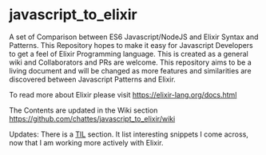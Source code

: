 # javascript_to_elixir
A set of Comparison between ES6 Javascript/NodeJS and Elixir Syntax and Patterns.
This Repository hopes to make it easy for Javascript Developers to get a feel of Elixir Programming language.
This is created as a general wiki and Collaborators and PRs are welcome.
This repository aims to be a living document and will be changed as more features and similarities are discovered between Javascript Patterns and Elixir.

To read more about Elixir please visit https://elixir-lang.org/docs.html

The Contents are updated in the Wiki section https://github.com/chattes/javascript_to_elixir/wiki

Updates:
There is a [TIL](https://github.com/chattes/javascript_to_elixir/wiki/TIL) section. It list interesting snippets I come across, now that I am working more actively with Elixir.
